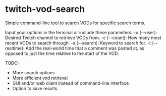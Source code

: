 # twitch-vod-search
Simple command-line tool to search VODs for specific search terms.

Input your options in the terminal or include these parameters:
	-u (--user): Desired Twitch channel to retrieve VODs from.
	-c (--count): How many most recent VODs to search through.
	-s (--search): Keyword to search for.
	-t (--realtime): Add the real-world time that a comment was posted at, as opposed to just the time relative to the start of the VOD.
	
TODO:
- More search options
- More efficient vod retrieval
- GUI and/or web client instead of command-line interface
- Option to save results